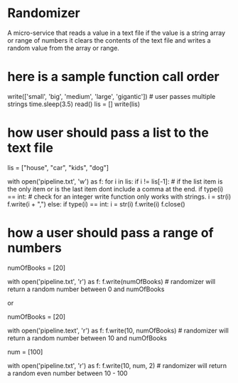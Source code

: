 # Randomizer
 A micro-service that reads a value in a text file if the value is a string array or range of numbers it clears the contents of the text file and writes a random value from the array or range. 

# here is a sample function call order

write(['small', 'big', 'medium', 'large', 'gigantic']) # user passes multiple strings
time.sleep(3.5)
read()
lis = []
write(lis)


# how user should pass a list to the text file

lis = ["house", "car", "kids", "dog"]

with open('pipeline.txt', 'w') as f:
    for i in lis: 
            if i != lis[-1]:  # if the list item is the only item or is the last item dont include a comma at the end.
                if type(i) == int: # check for an integer write function only works with strings.
                    i = str(i)
                f.write(i + ",")
            else:
                if type(i) == int:
                    i = str(i)
                f.write(i)
    f.close()
            
            
# how a user should pass a range of numbers

numOfBooks = [20]

with open('pipeline.txt', 'r') as f:
    f.write(numOfBooks)
    # randomizer will return a random number between 0 and numOfBooks
    
or

numOfBooks = [20]

with open('pipeline.text', 'r') as f:
    f.write(10, numOfBooks)
    # randomizer will return a random number between 10 and numOfBooks


num = [100]

with open('pipeline.txt', 'r') as f:
    f.write(10, num, 2) 
    # randomizer will return a random even number between 10 - 100
    
    
